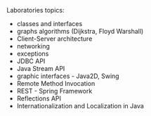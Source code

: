 Laboratories topics:
- classes and interfaces
- graphs algorithms (Dijkstra, Floyd Warshall)
- Client-Server architecture
- networking
- exceptions
- JDBC API
- Java Stream API
- graphic interfaces - Java2D, Swing
- Remote Method Invocation
- REST - Spring Framework
- Reflections API
- Internationalization and Localization in Java
